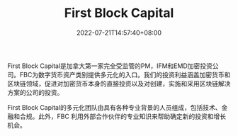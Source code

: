 ﻿---
weight: 
title: "First Block Capital"
description: "First Block Capital是加拿大第一家完全受监管的PM，IFM和EMD加密投资公司"
date: 2022-07-21T14:57:40+08:00
lastmod: 2022-07-21T14:57:40+08:00
draft: false
authors: ["Simon"]
featuredImage: "first-block-capital.jpg"
link: "https://www.firstblock.capital/"
tags: ["投资机构","First Block Capital"]
categories: ["navigation"]
navigation: ["投资机构"]
lightgallery: true
toc: true
pinned: false
recommend: false
recommend1: false
---
First Block Capital是加拿大第一家完全受监管的PM，IFM和EMD加密投资公司。FBC为数字货币资产类别提供多元化的入口。我们的投资利益涵盖加密货币和区块链领域，促进对加密货币本身的直接投资以及对创建，实施和采用区块链解决方案的公司的投资。

First Block Capital的多元化团队由具有各种专业背景的人员组成，包括技术、金融和合规。此外，FBC 利用外部合作伙伴的专业知识来帮助确定新的投资和增长机会。